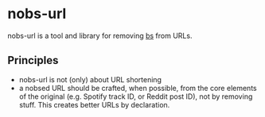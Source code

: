 # nobs-url
nobs-url is a tool and library for removing [bs](https://www.urbandictionary.com/define.php?term=BS) from URLs.

## Principles
- nobs-url is not (only) about URL shortening
- a nobsed URL should be crafted, when possible, from the core elements of the original (e.g. Spotify track ID, or Reddit post ID), not by removing stuff. This creates better URLs by declaration.
